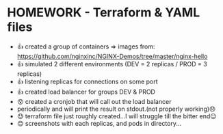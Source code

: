 # HOMEWORK - Terraform & YAML files

- 👍 created a group of containers => images from: https://github.com/nginxinc/NGINX-Demos/tree/master/nginx-hello
- 👍 simulated 2 different environments (DEV = 2 replicas / PROD = 3 replicas)  
- 👍 listening replicas for connections on some port
- 👍 created load balancer for groups DEV & PROD
- 😵 created a cronjob that will call out the load balancer
- periodically and will print the result on stdout.(not properly working)😞
- 😓 terraform file just roughly created...I will struggle till the bitter end😑
- 😊 screenshots with each replicas, and pods in directory...
